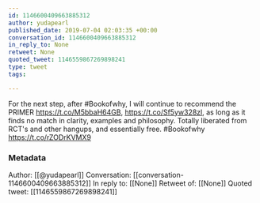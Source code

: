 ```yaml
---
id: 1146600409663885312
author: yudapearl
published_date: 2019-07-04 02:03:35 +00:00
conversation_id: 1146600409663885312
in_reply_to: None
retweet: None
quoted_tweet: 1146559867269898241
type: tweet
tags:

---
```


For the next step, after #Bookofwhy, I will continue to recommend the PRIMER 
https://t.co/M5bbaH64GB,  https://t.co/Sf5yw328zl, as long as it finds no match in clarity, examples and philosophy. Totally liberated from RCT's and other hangups,
and essentially free. #Bookofwhy https://t.co/rZODrKVMX9

### Metadata

Author: [[@yudapearl]]
Conversation: [[conversation-1146600409663885312]]
In reply to: [[None]]
Retweet of: [[None]]
Quoted tweet: [[1146559867269898241]]

